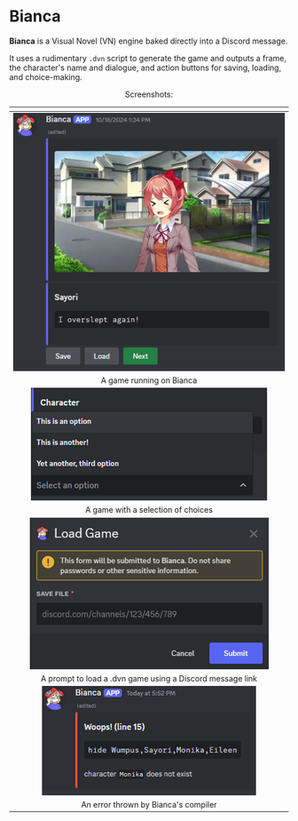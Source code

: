 # Bianca

**Bianca** is a Visual Novel (VN) engine baked directly into a Discord message.

It uses a rudimentary `.dvn` script to generate the game and outputs a frame,
the character's name and dialogue, and action buttons for saving, loading,
and choice-making.

<div align="center">

Screenshots:

| <!-- -->                                                                                         |
|:------------------------------------------------------------------------------------------------:|
| ![image](https://github.com/umlaufg/bianca/blob/main/docs/images/biancascreenshot1.PNG?raw=true) |
| A game running on Bianca                                                                         |
| ![image](https://github.com/umlaufg/bianca/blob/main/docs/images/biancascreenshot4.PNG?raw=true) |
| A game with a selection of choices                                                               |
| ![image](https://github.com/umlaufg/bianca/blob/main/docs/images/biancascreenshot2.PNG?raw=true) |
| A prompt to load a .dvn game using a Discord message link                                        |
| ![image](https://github.com/umlaufg/bianca/blob/main/docs/images/biancascreenshot3.PNG?raw=true) |
| An error thrown by Bianca's compiler                                                             |

</div>
